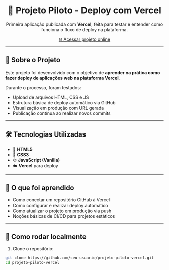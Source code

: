 <h1 align="center">🚀 Projeto Piloto - Deploy com Vercel</h1>

<p align="center">
  Primeira aplicação publicada com <strong>Vercel</strong>, feita para testar e entender como funciona o fluxo de deploy na plataforma.
</p>

<p align="center">
  <a href="https://vercel-gray-xi.vercel.app/" target="_blank">🌐 Acessar projeto online</a>
</p>

---

## 📌 Sobre o Projeto

Este projeto foi desenvolvido com o objetivo de **aprender na prática como fazer deploy de aplicações web na plataforma Vercel**.

Durante o processo, foram testados:

- Upload de arquivos HTML, CSS e JS
- Estrutura básica de deploy automático via GitHub
- Visualização em produção com URL gerada
- Publicação contínua ao realizar novos commits

---

## 🛠️ Tecnologias Utilizadas

- 📄 **HTML5**
- 🎨 **CSS3**
- ⚙️ **JavaScript (Vanilla)**
- ☁️ **Vercel** para deploy

---

## 🧠 O que foi aprendido

- Como conectar um repositório GitHub à Vercel  
- Como configurar e realizar deploy automático  
- Como atualizar o projeto em produção via push  
- Noções básicas de CI/CD para projetos estáticos  

---

## 🚀 Como rodar localmente

1. Clone o repositório:

```bash
git clone https://github.com/seu-usuario/projeto-piloto-vercel.git
cd projeto-piloto-vercel
